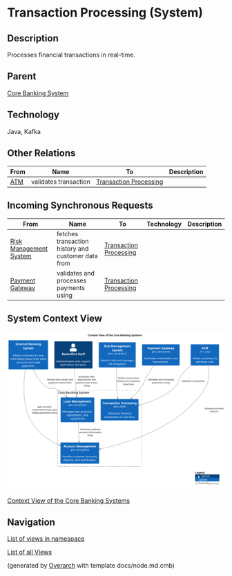 
# Transaction Processing (System)
## Description
Processes financial transactions in real-time.

## Parent
[Core Banking System](../../mybank/core-banking/context-boundary.md)

## Technology
Java, Kafka
## Other Relations
| From | Name | To | Description |
|---|---|---|---|
| [ATM](../../mybank/customer-channels/atm.md) | validates transaction | [Transaction Processing](../../mybank/core-banking/transaction-processing-system.md) |  |
## Incoming Synchronous Requests 
| From | Name | To | Technology | Description |
|---|---|---|---|---|
| [Risk Management System](../../mybank/compliance/risk-management-system.md) | fetches transaction history and customer data from | [Transaction Processing](../../mybank/core-banking/transaction-processing-system.md) |  |
| [Payment Gateway](../../mybank/payment/payment-gateway-system.md) | validates and processes payments using | [Transaction Processing](../../mybank/core-banking/transaction-processing-system.md) |  |

## System Context View
![Context View of the Core Banking Systems](../../mybank/core-banking/context-view.png)

[Context View of the Core Banking Systems](../../mybank/core-banking/context-view.md)


## Navigation
[List of views in namespace](./views-in-namespace.md)

[List of all Views](../../views.md)


(generated by [Overarch](https://github.com/soulspace-org/overarch) with template docs/node.md.cmb)
